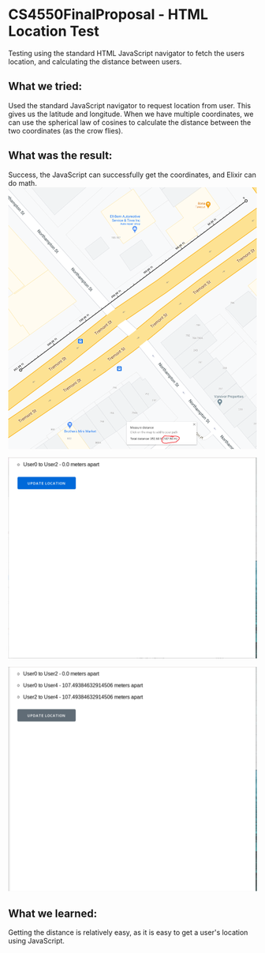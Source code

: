 # CS4550FinalProposal - HTML Location Test

Testing using the standard HTML JavaScript navigator to fetch the users location,
and calculating the distance between users.


## What we tried:
Used the standard JavaScript navigator to request location from user. This gives us the latitude and longitude. When we have multiple coordinates, we can use the spherical law of cosines to calculate the distance between the two coordinates (as the crow flies).

## What was the result:
Success, the JavaScript can successfully get the coordinates, and Elixir can do math.
![Accuracy Verification](./Testing_Screenshots/Accuracy_Verification.png)

![Test1 - Same Location](./Testing_Screenshots/Test1-Same_Location.png)

![Test2 - Different Locations](./Testing_Screenshots/Test2-Different_Location.png)

## What we learned:
Getting the distance is relatively easy, as it is easy to get a user's location using JavaScript.

